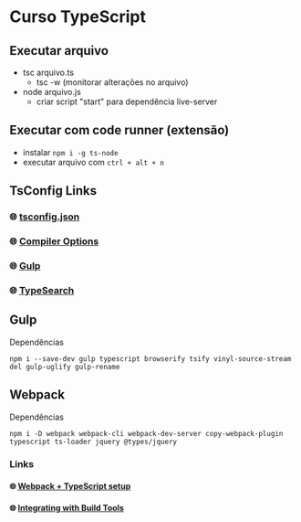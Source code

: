 # Curso TypeScript

## Executar arquivo

* tsc arquivo.ts
    * tsc -w (monitorar alterações no arquivo)
* node arquivo.js
    * criar script "start" para dependência live-server

## Executar com code runner (extensão)

* instalar `npm i -g ts-node`
* executar arquivo com `ctrl + alt + n`

## TsConfig Links

### :globe_with_meridians: [tsconfig.json](https://www.typescriptlang.org/docs/handbook/tsconfig-json.html)

### :globe_with_meridians: [Compiler Options](https://www.typescriptlang.org/docs/handbook/compiler-options.html)

### :globe_with_meridians: [Gulp](https://www.typescriptlang.org/docs/handbook/gulp.html)

### :globe_with_meridians: [TypeSearch](https://microsoft.github.io/TypeSearch/)

## Gulp

Dependências

`npm i --save-dev gulp typescript browserify tsify vinyl-source-stream del gulp-uglify gulp-rename`

## Webpack

Dependências

`npm i -D webpack webpack-cli webpack-dev-server copy-webpack-plugin typescript ts-loader jquery @types/jquery`

### Links

#### :globe_with_meridians: [Webpack + TypeScript setup](https://webpack.js.org/guides/typescript/)


#### :globe_with_meridians: [Integrating with Build Tools](https://www.typescriptlang.org/docs/handbook/integrating-with-build-tools.html#webpack)

